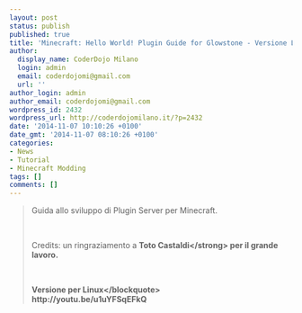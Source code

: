 ```yaml
---
layout: post
status: publish
published: true
title: 'Minecraft: Hello World! Plugin Guide for Glowstone - Versione Linux'
author:
  display_name: CoderDojo Milano
  login: admin
  email: coderdojomi@gmail.com
  url: ''
author_login: admin
author_email: coderdojomi@gmail.com
wordpress_id: 2432
wordpress_url: http://coderdojomilano.it/?p=2432
date: '2014-11-07 10:10:26 +0100'
date_gmt: '2014-11-07 08:10:26 +0100'
categories:
- News
- Tutorial
- Minecraft Modding
tags: []
comments: []
---
```

<blockquote>Guida allo sviluppo di Plugin Server per Minecraft.</p>
<p>&nbsp;</p>
<p>Credits: un ringraziamento a <strong>Toto Castaldi<&#47;strong> per il grande lavoro.</p>
<p>&nbsp;</p>
<p>Versione&nbsp;per Linux<&#47;blockquote><br />
http:&#47;&#47;youtu.be&#47;u1uYFSqEFkQ</p>
